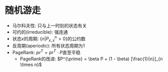 # 随机游走

* 马尔科夫性: 只与上一时刻的状态有关
* 可约的(irreducible): 强连通
* 状态$x$的周期: $\{n | P^n_{x,x} > 0\}$的公约数
* 反周期(aperiodic): 所有状态周期为1
* PageRank: $pr^T = pr^T \cdot P$直至平稳
  * PageRank的改进: $P^{\prime} = \beta P + (1 - \beta) [\frac{1}{n}]_{n \times n}$